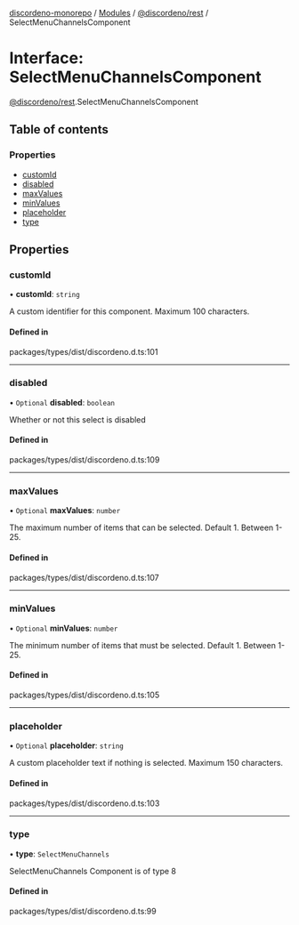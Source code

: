 [discordeno-monorepo](../README.md) / [Modules](../modules.md) / [@discordeno/rest](../modules/discordeno_rest.md) / SelectMenuChannelsComponent

# Interface: SelectMenuChannelsComponent

[@discordeno/rest](../modules/discordeno_rest.md).SelectMenuChannelsComponent

## Table of contents

### Properties

- [customId](discordeno_rest.SelectMenuChannelsComponent.md#customid)
- [disabled](discordeno_rest.SelectMenuChannelsComponent.md#disabled)
- [maxValues](discordeno_rest.SelectMenuChannelsComponent.md#maxvalues)
- [minValues](discordeno_rest.SelectMenuChannelsComponent.md#minvalues)
- [placeholder](discordeno_rest.SelectMenuChannelsComponent.md#placeholder)
- [type](discordeno_rest.SelectMenuChannelsComponent.md#type)

## Properties

### customId

• **customId**: `string`

A custom identifier for this component. Maximum 100 characters.

#### Defined in

packages/types/dist/discordeno.d.ts:101

---

### disabled

• `Optional` **disabled**: `boolean`

Whether or not this select is disabled

#### Defined in

packages/types/dist/discordeno.d.ts:109

---

### maxValues

• `Optional` **maxValues**: `number`

The maximum number of items that can be selected. Default 1. Between 1-25.

#### Defined in

packages/types/dist/discordeno.d.ts:107

---

### minValues

• `Optional` **minValues**: `number`

The minimum number of items that must be selected. Default 1. Between 1-25.

#### Defined in

packages/types/dist/discordeno.d.ts:105

---

### placeholder

• `Optional` **placeholder**: `string`

A custom placeholder text if nothing is selected. Maximum 150 characters.

#### Defined in

packages/types/dist/discordeno.d.ts:103

---

### type

• **type**: `SelectMenuChannels`

SelectMenuChannels Component is of type 8

#### Defined in

packages/types/dist/discordeno.d.ts:99
